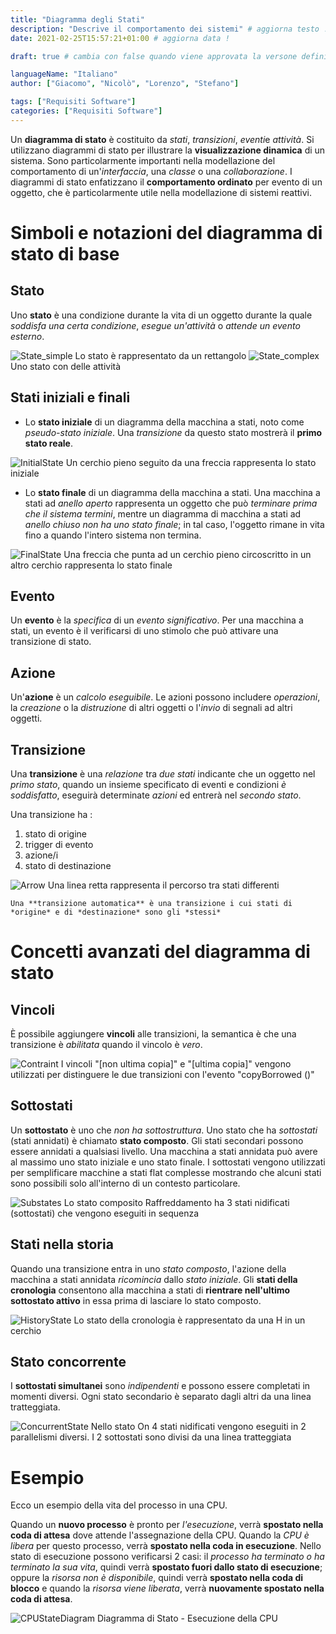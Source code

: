 ```yaml
--- 
title: "Diagramma degli Stati"
description: "Descrive il comportamento dei sistemi" # aggiorna testo !
date: 2021-02-25T15:57:21+01:00 # aggiorna data !

draft: true # cambia con false quando viene approvata la versone definitiva !

languageName: "Italiano"
author: ["Giacomo", "Nicolò", "Lorenzo", "Stefano"] 

tags: ["Requisiti Software"]   
categories: ["Requisiti Software"]   
---  
```


<!-- Write content Down Here :) -->

<!-- placeholder text || you can use Markdown or HTML to add some content -->

Un **diagramma di stato** è costituito da *stati*, *transizioni*, *eventi*e *attività*. Si utilizzano diagrammi di stato per illustrare la **visualizzazione dinamica** di un sistema. Sono particolarmente importanti nella modellazione del comportamento di un'*interfaccia*, una *classe* o una *collaborazione*. I diagrammi di stato enfatizzano il **comportamento ordinato** per evento di un oggetto, che è particolarmente utile nella modellazione di sistemi reattivi.

# Simboli e notazioni del diagramma di stato di base

## Stato

Uno **stato** è una condizione durante la vita di un oggetto durante la quale *soddisfa una certa condizione*, *esegue un'attività* o *attende un evento esterno*.

![State_simple](State%20Diagram/State_simple.svg)
Lo stato è rappresentato da un rettangolo
![State_complex](State%20Diagram/State_complex.svg)
Uno stato con delle attività

## Stati iniziali e finali

- Lo **stato iniziale** di un diagramma della macchina a stati, noto come *pseudo-stato iniziale*. Una *transizione* da questo stato mostrerà il **primo stato reale**.

![InitialState](State%20Diagram/InitialState.svg)
Un cerchio pieno seguito da una freccia rappresenta lo stato iniziale

- Lo **stato finale** di un diagramma della macchina a stati. Una macchina a stati ad *anello aperto* rappresenta un oggetto che può *terminare prima che il sistema termini*, mentre un diagramma di macchina a stati ad *anello chiuso* *non ha uno stato finale*; in tal caso, l'oggetto rimane in vita fino a quando l'intero sistema non termina.

![FinalState](State%20Diagram/FinalState.svg)
Una freccia che punta ad un cerchio pieno circoscritto in un altro cerchio rappresenta lo stato finale

## Evento

Un **evento** è la *specifica* di un *evento significativo*. Per una macchina a stati, un evento è il verificarsi di uno stimolo che può attivare una transizione di stato.

## Azione

Un'**azione** è un *calcolo eseguibile*. Le azioni possono includere *operazioni*, la *creazione* o la *distruzione* di altri oggetti o l'*invio* di segnali ad altri oggetti.

## Transizione

Una **transizione** è una *relazione* tra *due stati* indicante che un oggetto nel *primo stato*, quando un insieme specificato di eventi e condizioni *è soddisfatto*, eseguirà determinate *azioni* ed entrerà nel *secondo stato*.

Una transizione ha :

1. stato di origine
2. trigger di evento
3. azione/i
4. stato di destinazione

![Arrow](State%20Diagram/Arrow.svg)
Una linea retta rappresenta il percorso tra stati differenti

```text
Una **transizione automatica** è una transizione i cui stati di *origine* e di *destinazione* sono gli *stessi*
```

# Concetti avanzati del diagramma di stato

## Vincoli

È possibile aggiungere **vincoli** alle transizioni, la semantica è che una transizione è *abilitata* quando il vincolo è *vero*.

![Contraint](State%20Diagram/Contraint.svg)
I vincoli "[non ultima copia]" e "[ultima copia]" vengono utilizzati per distinguere le due transizioni con l'evento "copyBorrowed ()"

## Sottostati

Un **sottostato** è uno che *non ha sottostruttura*. Uno stato che ha *sottostati* (stati annidati) è chiamato **stato composto**. Gli stati secondari possono essere annidati a qualsiasi livello. Una macchina a stati annidata può avere al massimo uno stato iniziale e uno stato finale. I sottostati vengono utilizzati per semplificare macchine a stati flat complesse mostrando che alcuni stati sono possibili solo all'interno di un contesto particolare.

![Substates](State%20Diagram/Substates.svg)
Lo stato composito Raffreddamento ha 3 stati nidificati (sottostati) che vengono eseguiti in sequenza

## Stati nella storia

Quando una transizione entra in uno *stato composto*, l'azione della macchina a stati annidata *ricomincia* dallo *stato iniziale*. Gli **stati della cronologia** consentono alla macchina a stati di **rientrare nell'ultimo sottostato attivo** in essa prima di lasciare lo stato composto.

![HistoryState](State%20Diagram/HistoryState.svg)
Lo stato della cronologia è rappresentato da una H in un cerchio

## Stato concorrente

I **sottostati simultanei** sono *indipendenti* e possono essere completati in momenti diversi. Ogni stato secondario è separato dagli altri da una linea tratteggiata.

![ConcurrentState](State%20Diagram/ConcurrentState.svg)
Nello stato On 4 stati nidificati vengono eseguiti in 2 parallelismi diversi. I 2 sottostati sono divisi da una linea tratteggiata

# Esempio

Ecco un esempio della vita del processo in una CPU.

Quando un **nuovo processo** è pronto per *l'esecuzione*, verrà **spostato nella coda di attesa** dove attende l'assegnazione della CPU. Quando la *CPU è libera* per questo processo, verrà **spostato nella coda in esecuzione**. Nello stato di esecuzione possono verificarsi 2 casi: il *processo ha terminato o ha terminato la sua vita*, quindi verrà **spostato fuori dallo stato di esecuzione**; oppure la *risorsa non è disponibile*, quindi verrà **spostato nella coda di blocco** e quando la *risorsa viene liberata*, verrà **nuovamente spostato nella coda di attesa**.

![CPUStateDiagram](State%20Diagram/CPUStateDiagram.svg)
Diagramma di Stato - Esecuzione della CPU
